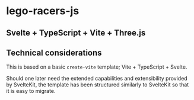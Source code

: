# lego-racers-js

## Svelte + TypeScript + Vite + Three.js

## Technical considerations

This is based on a basic `create-vite` template; Vite + TypeScript + Svelte.

Should one later need the extended capabilities and extensibility provided by SvelteKit, the template has been structured similarly to SvelteKit so that it is easy to migrate.